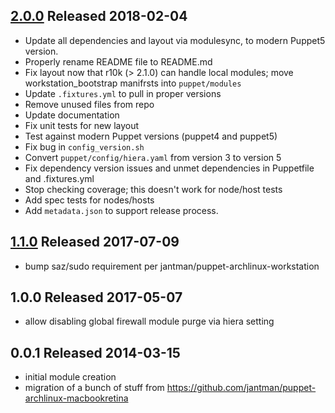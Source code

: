 ## [2.0.0] Released 2018-02-04

- Update all dependencies and layout via modulesync, to modern Puppet5 version.
- Properly rename README file to README.md
- Fix layout now that r10k (> 2.1.0) can handle local modules; move workstation_bootstrap manifrsts into ``puppet/modules``
- Update ``.fixtures.yml`` to pull in proper versions
- Remove unused files from repo
- Update documentation
- Fix unit tests for new layout
- Test against modern Puppet versions (puppet4 and puppet5)
- Fix bug in ``config_version.sh``
- Convert ``puppet/config/hiera.yaml`` from version 3 to version 5
- Fix dependency version issues and unmet dependencies in Puppetfile and .fixtures.yml
- Stop checking coverage; this doesn't work for node/host tests
- Add spec tests for nodes/hosts
- Add ``metadata.json`` to support release process.

## [1.1.0] Released 2017-07-09

- bump saz/sudo requirement per jantman/puppet-archlinux-workstation

## 1.0.0 Released 2017-05-07

- allow disabling global firewall module purge via hiera setting

## 0.0.1 Released 2014-03-15

- initial module creation
- migration of a bunch of stuff from https://github.com/jantman/puppet-archlinux-macbookretina

[2.0.0]: https://github.com/jantman/workstation-bootstrap/compare/1.1.0...2.0.0
[1.1.0]: https://github.com/jantman/workstation-bootstrap/compare/1.0.0...1.1.0
